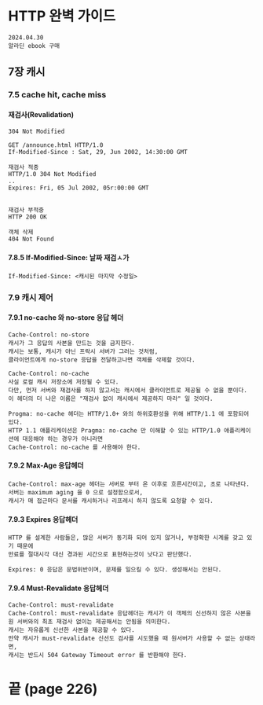 # HTTP 완벽 가이드

```
2024.04.30
알라딘 ebook 구매
```

## 7장 캐시 


### 7.5 cache hit, cache miss

#### 재검사(Revalidation)
```
304 Not Modified

GET /announce.html HTTP/1.0
If-Modified-Since : Sat, 29, Jun 2002, 14:30:00 GMT 

재검사 적중
HTTP/1.0 304 Not Modified 
..
Expires: Fri, 05 Jul 2002, 05r:00:00 GMT


재검사 부적중
HTTP 200 OK

객체 삭제
404 Not Found
```

#### 7.8.5 If-Modified-Since: 날짜 재검ㅅ가

```
If-Modified-Since: <캐시된 마지막 수정일>
```

### 7.9 캐시 제어

#### 7.9.1 no-cache 와 no-store 응답 헤더
```
Cache-Control: no-store
캐시가 그 응답의 사본을 만드는 것을 금지한다.
캐시는 보통, 캐시가 아닌 프락시 서버가 그러는 것처럼, 
클라이언트에게 no-store 응답을 전달하고나면 객체를 삭제할 것이다.

Cache-Control: no-cache
사실 로컬 캐시 저장소에 저장될 수 있다.
다만, 먼저 서버와 재검사를 하지 않고서는 캐시에서 클라이언트로 제공될 수 없을 뿐이다.
이 헤더의 더 나은 이름은 "재검사 없이 캐시에서 제공하지 마라" 일 것이다.

Progma: no-cache 헤더는 HTTP/1.0+ 와의 하위호환성을 위해 HTTP/1.1 에 포함되어 있다.
HTTP 1.1 애플리케이션은 Pragma: no-cache 만 이해할 수 있는 HTTP/1.0 애플리케이션에 대응해야 하는 경우가 아니라면
Cache-Control: no-cache 를 사용해야 한다.
```

#### 7.9.2 Max-Age 응답헤더
```
Cache-Control: max-age 헤더는 서버로 부터 온 이후로 흐른시간이고, 초로 나타낸다.
서버는 maximum aging 을 0 으로 설정함으로서, 
캐시가 매 접근마다 문서를 캐시하거나 리프레시 하지 않도록 요청할 수 있다.
```


#### 7.9.3 Expires 응답헤더
```
HTTP 를 설계한 사람들은, 많은 서버가 동기화 되어 있지 않거나, 부정확한 시계를 갖고 있기 때문에
만료를 절대시각 대신 경과된 시간으로 표현하는것이 낫다고 판단했다.

Expires: 0 응답은 문법위반이며, 문제를 일으킬 수 있다. 생성해서는 안된다.
```


#### 7.9.4 Must-Revalidate 응답헤더
```
Cache-Control: must-revalidate
Cache-Control: must-revalidate 응답헤더는 캐시가 이 객체의 신선하지 않은 사본을 
원 서버와의 최초 재검사 없이는 제공해서는 안됨을 의미한다.
캐시는 자유롭게 신선한 사본을 제공할 수 있다.
만약 캐시가 must-revalidate 신선도 검사를 시도했을 때 원서버가 사용할 수 없는 상태라면,
캐시는 반드시 504 Gateway Timeout error 를 반환해야 한다.
```




# 끝 (page 226)
